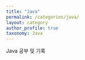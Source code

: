 ```yaml
---
title: "Java"
permalink: /categories/java/
layout: category
author_profile: true
taxonomy: Java
---
```


Java 공부 및 기록